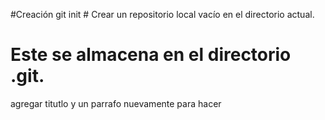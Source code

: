 #Creación
git init # Crear un repositorio local vacío en el directorio actual.
# Este se almacena en el directorio .git.

agregar titutlo y un parrafo nuevamente para hacer 